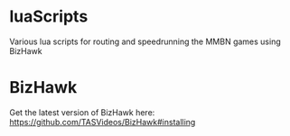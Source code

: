# luaScripts
Various lua scripts for routing and speedrunning the MMBN games using BizHawk

# BizHawk

Get the latest version of BizHawk here: https://github.com/TASVideos/BizHawk#installing

